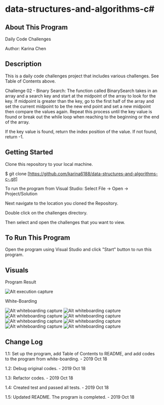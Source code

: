 # data-structures-and-algorithms-c#

## About This Program
Daily Code Challenges

Author: Karina Chen

## Description
This is a daily code challenges project that includes various challenges. See Table of Contents above.

Challenge 02 - Binary Search: The function called BinarySearch takes in an array and a search key and start at the midpoint of the array to look for the key. If midpoint is greater than the key, go to the first half of the array and set the current midpoint to be the new end point and set a new midpoint then compare the values again. Repeat this process until the key value is found or break out the while loop when reaching to the beginning or the end of the array.

If the key value is found, return the index position of the value. If not found, return -1.

## Getting Started
Clone this repository to your local machine.

$ git clone [https://github.com/karina6188/data-structures-and-algorithms-c-.git]

To run the program from Visual Studio:
Select File -> Open -> Project/Solution

Next navigate to the location you cloned the Repository.

Double click on the challenges directory.

Then select and open the challenges that you want to view.

## To Run This Program
Open the program using Visual Studio and click "Start" button to run this program.


## Visuals

Program Result

![Alt execution capture](/assets/binary_search_result.JPG)

White-Boarding

![Alt whiteboarding capture](/Assets/code03_1.jpg)
![Alt whiteboarding capture](/Assets/code03_2.jpg)
![Alt whiteboarding capture](/Assets/code03_3.jpg)
![Alt whiteboarding capture](/Assets/code03_4.jpg)
![Alt whiteboarding capture](/Assets/code03_5.jpg)
![Alt whiteboarding capture](/Assets/code03_6.jpg)
![Alt whiteboarding capture](/Assets/code03_7.jpg)
![Alt whiteboarding capture](/Assets/code03_8.jpg)

## Change Log

1.1: Set up the program, add Table of Contents to README, and add codes to the program from white-boarding. - 2019 Oct 18

1.2: Debug original codes. - 2019 Oct 18

1.3: Refactor codes. - 2019 Oct 18

1.4: Created test and passed all tests. - 2019 Oct 18

1.5: Updated README. The program is completed. - 2019 Oct 18
